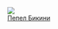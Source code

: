 ![](/books/sf/Лев%20Петров/Пепел%20Бикини.jpg)  
[Пепел Бикини](/books/sf/Лев%20Петров/Пепел%20Бикини)